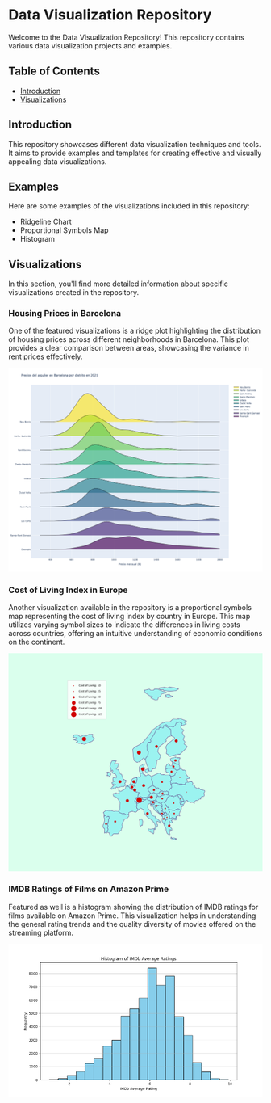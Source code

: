 # Data Visualization Repository

Welcome to the Data Visualization Repository! This repository contains various data visualization projects and examples.

## Table of Contents

- [Introduction](#introduction)
- [Visualizations](#visualizations)

## Introduction

This repository showcases different data visualization techniques and tools. It aims to provide examples and templates for creating effective and visually appealing data visualizations.

## Examples

Here are some examples of the visualizations included in this repository:

- Ridgeline Chart
- Proportional Symbols Map
- Histogram

## Visualizations

In this section, you'll find more detailed information about specific visualizations created in the repository.

### Housing Prices in Barcelona

One of the featured visualizations is a ridge plot highlighting the distribution of housing prices across different neighborhoods in Barcelona. This plot provides a clear comparison between areas, showcasing the variance in rent prices effectively.

![Housing Prices Plot](./plots/barcelona_rent.png)

### Cost of Living Index in Europe

Another visualization available in the repository is a proportional symbols map representing the cost of living index by country in Europe. This map utilizes varying symbol sizes to indicate the differences in living costs across countries, offering an intuitive understanding of economic conditions on the continent.

![Cost of Living Map](./plots/europe_cost_of_living.png)

### IMDB Ratings of Films on Amazon Prime

Featured as well is a histogram showing the distribution of IMDB ratings for films available on Amazon Prime. This visualization helps in understanding the general rating trends and the quality diversity of movies offered on the streaming platform.

![IMDB Ratings Histogram](./plots/film_ratings.png)